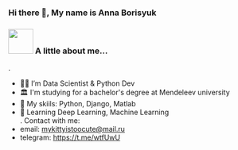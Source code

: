 ### Hi there 👋, My name is Anna Borisyuk

### <img src="https://media.giphy.com/media/VgCDAzcKvsR6OM0uWg/giphy.gif" width="50"> A little about me... 
.
- 👩‍💻 I’m Data Scientist & Python Dev <br>
- 🏛️ I'm studying for a bachelor's degree at Mendeleev university <br>
- 👾 My skiils: Python, Django, Matlab <br>
- 🤖 Learning Deep Learning, Machine Learning <br>
.
Contact with me:
- email: mykittyistoocute@mail.ru
- telegram: https://t.me/wtfUwU
